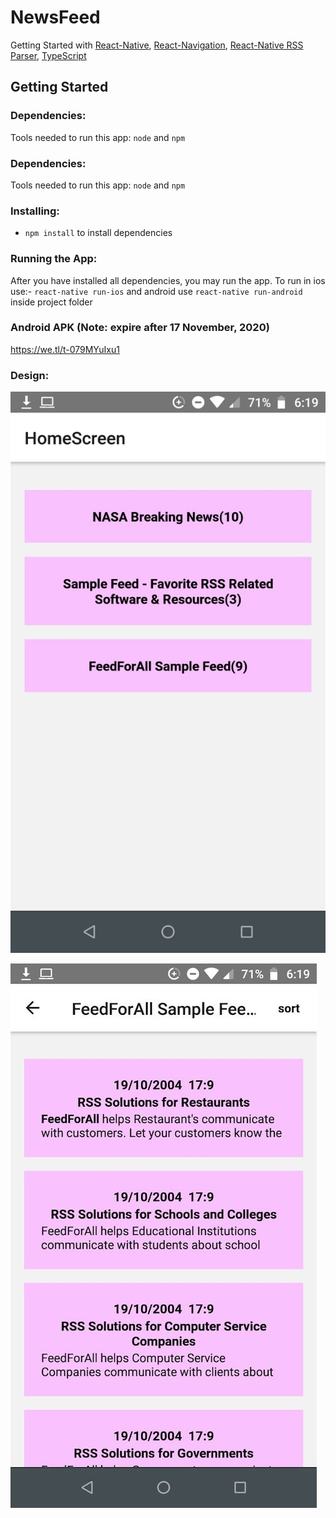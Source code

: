 # NewsFeed
Getting Started with [React-Native](https://reactnative.dev/), [React-Navigation](https://reactnavigation.org/), [React-Native RSS Parser](https://www.npmjs.com/package/react-native-rss-parser), [TypeScript](https://www.typescriptlang.org/)

## Getting Started

### Dependencies:
Tools needed to run this app: `node` and `npm`

### Dependencies:
Tools needed to run this app: `node` and `npm`

### Installing:
* `npm install` to install dependencies

### Running the App:
After you have installed all dependencies, you may run the app.
To run in ios use:- `react-native run-ios` and android use `react-native run-android` inside project folder

### Android APK (Note: expire after 17 November, 2020)
https://we.tl/t-079MYuIxu1

### Design:

![Image description](Feeds.jpeg)

![Image description](News.jpeg)
